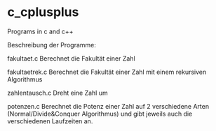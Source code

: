 # c_cplusplus
Programs in c and c++

Beschreibung der Programme:

fakultaet.c
Berechnet die Fakultät einer Zahl

fakultaetrek.c
Berechnet die Fakultät einer Zahl mit einem rekursiven Algorithmus

zahlentausch.c
Dreht eine Zahl um

potenzen.c
Berechnet die Potenz einer Zahl auf 2 verschiedene Arten (Normal/Divide&Conquer Algorithmus) und gibt jeweils auch die verschiedenen Laufzeiten an.
